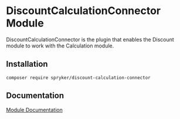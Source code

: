 # DiscountCalculationConnector Module

DiscountCalculationConnector is the plugin that enables the Discount module to work with the Calculation module.

## Installation

```
composer require spryker/discount-calculation-connector
```

## Documentation

[Module Documentation](http://academy.spryker.com/developing_with_spryker/module_guide/discount/discount.html)
